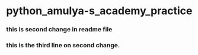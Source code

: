 # python_amulya-s_academy_practice
### this is second change in readme file
### this is the third line on second change.
